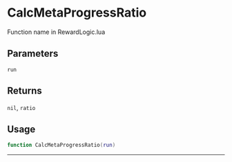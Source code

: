 # CalcMetaProgressRatio
Function name in RewardLogic.lua
## Parameters
`run`
## Returns
`nil`, `ratio`
## Usage
```lua
function CalcMetaProgressRatio(run)
```
---
